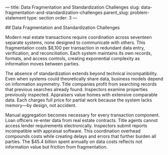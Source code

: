 — title: Data Fragmentation and Standardization Challenges slug:
data-fragmentation-and-standardization-challenges parent\_slug:
problem-statement type: section order: 3 —

\## Data Fragmentation and Standardization Challenges

Modern real estate transactions require coordination across seventeen
separate systems, none designed to communicate with others. This
fragmentation costs $8,100 per transaction in redundant data entry,
verification, and reconciliation. Each system maintains its own records,
formats, and access controls, creating exponential complexity as
information moves between parties.

The absence of standardization extends beyond technical incompatibility.
Even when systems could theoretically share data, business models depend
on information asymmetry. Title companies profit from searching records
that previous searches already found. Inspectors examine properties
previously inspected. Appraisers value homes with extensive comparable
data. Each charges full price for partial work because the system lacks
memory—by design, not accident.

Manual aggregation becomes necessary for every transaction component.
Loan officers re-enter data from real estate contracts. Title agents
cannot access lender requirements electronically. Inspectors submit
reports incompatible with appraisal software. This coordination overhead
compounds costs while creating delays and errors that further burden all
parties. The $45.4 billion spent annually on data costs reflects not
information value but friction from fragmentation.
